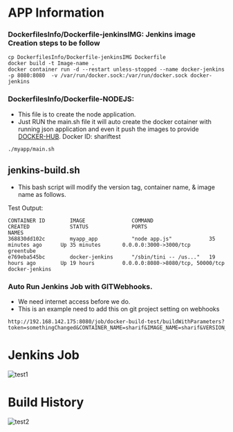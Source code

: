 # APP Information

### DockerfilesInfo/Dockerfile-jenkinsIMG: Jenkins image Creation steps to be follow
```
cp DockerfilesInfo/Dockerfile-jenkinsIMG Dockerfile
docker build -t Image-name .
docker container run -d --restart unless-stopped --name docker-jenkins -p 8080:8080  -v /var/run/docker.sock:/var/run/docker.sock docker-jenkins
```

### DockerfilesInfo/Dockerfile-NODEJS: 
  - This file is to create the node application. 
  - Just RUN the main.sh file it will auto  create the docker cotainer with running json application and even it push the images to provide [DOCKER-HUB](https://cloud.docker.com/repository/list). Docker ID: shariftest
```
./myapp/main.sh
```
## jenkins-build.sh
- This bash script will modify the version tag, container name, & image name as follows.

Test Output:
```
CONTAINER ID        IMAGE               COMMAND                  CREATED             STATUS              PORTS                               NAMES
368830dd102c        myapp_app           "node app.js"            35 minutes ago      Up 35 minutes       0.0.0.0:3000->3000/tcp              greentube
e769eba545bc        docker-jenkins      "/sbin/tini -- /us..."   19 hours ago        Up 19 hours         0.0.0.0:8080->8080/tcp, 50000/tcp   docker-jenkins
```

### Auto Run Jenkins Job with GITWebhooks.

- We need internet access before we do.
- This is an example need to add this on git project setting on webhooks
```
http://192.168.142.175:8080/job/docker-build-test/buildWithParameters?token=somethingChanged&CONTAINER_NAME=sharif&IMAGE_NAME=sharif&VERSION_TAGS=1.12
```



# Jenkins Job
![test1](https://user-images.githubusercontent.com/45973680/51176635-bf5dec80-18bd-11e9-8ec2-d054e0da7237.png)

# Build History
![test2](https://user-images.githubusercontent.com/45973680/51176641-c1c04680-18bd-11e9-8680-07883a0aa099.png)


